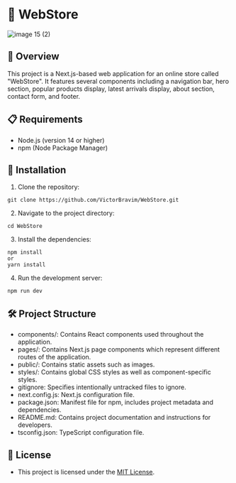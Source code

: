 # 👟 WebStore

![image 15 (2)](https://github.com/VictorBravim/WebStore/assets/122113588/36944457-4e47-446e-b517-8b4247653166)


## 🚀 Overview

This project is a Next.js-based web application for an online store called "WebStore". It features several components including a navigation bar, hero section, popular products display, latest arrivals display, about section, contact form, and footer.

## 📋 Requirements

- Node.js (version 14 or higher)
- npm (Node Package Manager)
 
## 🔧 Installation

1. Clone the repository:

```
git clone https://github.com/VictorBravim/WebStore.git
```

2. Navigate to the project directory:

```
cd WebStore
```

3. Install the dependencies:

```
npm install
or
yarn install
```

4. Run the development server:

```
npm run dev
```

## 🛠️ Project Structure

- components/: Contains React components used throughout the application.
- pages/: Contains Next.js page components which represent different routes of the application.
- public/: Contains static assets such as images.
- styles/: Contains global CSS styles as well as component-specific styles.
- gitignore: Specifies intentionally untracked files to ignore.
- next.config.js: Next.js configuration file.
- package.json: Manifest file for npm, includes project metadata and dependencies.
- README.md: Contains project documentation and instructions for developers.
- tsconfig.json: TypeScript configuration file.

## 📄 License

- This project is licensed under the [MIT License](LICENSE).
